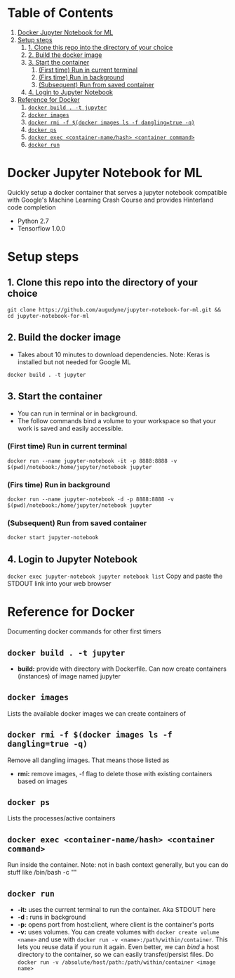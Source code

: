
# Table of Contents

1.  [Docker Jupyter Notebook for ML](#orgd20180c)
2.  [Setup steps](#org1d66578)
    1.  [1. Clone this repo into the directory of your choice](#org8f877e6)
    2.  [2. Build the docker image](#org1197485)
    3.  [3. Start the container](#org0982089)
        1.  [(First time) Run in current terminal](#org0529292)
        2.  [(Firs time) Run in background](#orgc603605)
        3.  [(Subsequent) Run from saved container](#org5aae9f4)
    4.  [4. Login to Jupyter Notebook](#org49423e8)
3.  [Reference for Docker](#org43fddb7)
    1.  [`docker build . -t jupyter`](#org08174d2)
    2.  [`docker images`](#org64bd1e0)
    3.  [`docker rmi -f $(docker images ls -f dangling=true -q)`](#org9ec9444)
    4.  [`docker ps`](#orgd14bbf2)
    5.  [`docker exec <container-name/hash> <container command>`](#org3599741)
    6.  [`docker run`](#orga2f3d19)


<a id="orgd20180c"></a>

# Docker Jupyter Notebook for ML

Quickly setup a docker container that serves a jupyter notebook compatible with Google's Machine Learning Crash Course and provides Hinterland code completion

-   Python 2.7
-   Tensorflow 1.0.0


<a id="org1d66578"></a>

# Setup steps


<a id="org8f877e6"></a>

## 1. Clone this repo into the directory of your choice

`git clone https://github.com/augudyne/jupyter-notebook-for-ml.git && cd jupyter-notebook-for-ml`


<a id="org1197485"></a>

## 2. Build the docker image

-   Takes about 10 minutes to download dependencies. Note: Keras is installed but not needed for Google ML

`docker build . -t jupyter`


<a id="org0982089"></a>

## 3. Start the container

-   You can run in terminal or in background.
-   The follow commands bind a volume to your workspace so that your work is saved and easily accessible.


<a id="org0529292"></a>

### (First time) Run in current terminal

`docker run --name jupyter-notebook -it -p 8888:8888 -v $(pwd)/notebook:/home/jupyter/notebook jupyter`


<a id="orgc603605"></a>

### (Firs time) Run in background

`docker run --name jupyter-notebook -d -p 8888:8888 -v $(pwd)/notebook:/home/jupyter/notebook jupyter`


<a id="org5aae9f4"></a>

### (Subsequent) Run from saved container

`docker start jupyter-notebook`


<a id="org49423e8"></a>

## 4. Login to Jupyter Notebook

`docker exec jupyter-notebook jupyter notebook list`
Copy and paste the STDOUT link into your web browser


<a id="org43fddb7"></a>

# Reference for Docker

Documenting docker commands for other first timers


<a id="org08174d2"></a>

## `docker build . -t jupyter`

-   **build:** provide with directory with Dockerfile. Can now create containers (instances) of image named jupyter


<a id="org64bd1e0"></a>

## `docker images`

Lists the available docker images we can create containers of


<a id="org9ec9444"></a>

## `docker rmi -f $(docker images ls -f dangling=true -q)`

Remove all dangling images. That means those listed as <none> 

-   **rmi:** remove images, -f flag to delete those with existing containers based on images


<a id="orgd14bbf2"></a>

## `docker ps`

Lists the processes/active containers


<a id="org3599741"></a>

## `docker exec <container-name/hash> <container command>`

Run <container commmand> inside the container. Note: not in bash context generally, but you can do stuff like /bin/bash -c "<blah blah>"


<a id="orga2f3d19"></a>

## `docker run`

-   **-it:** uses the current terminal to run the container. Aka STDOUT here
-   **-d :** runs in background
-   **-p:** opens port from host:client, where client is the container's ports
-   **-v:** uses volumes. You can create volumes with `docker create volume <name>` and use with `docker run -v <name>:/path/within/container`. This lets you reuse data if you run it again.
    Even better, we can *bind* a host directory to the container, so we can easily transfer/persist files. Do `docker run -v /absolute/host/path:/path/within/container <image name>`

